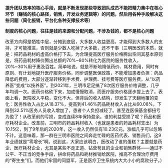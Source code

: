 **提升团队效率的核心手段，就是不断发现那些导致团队成员不能把精力集中在核心环节（赚钱的核心路径，销售，开发业务逻辑等）的问题，然后用各种手段解决这些问题（简化报销，平台化各种支撑技术等）**

**制度的核心问题，往往是钱的来源和分配问题，不涉及钱的，都不是核心问题**

改革方向得是牺牲中层，分摊到底层，大多数人收益更高，才能得到大多数人的支持，才可能推进，否则就是少数人吃掉了大多数，还不干事（三明医改的本质，就是：把药品耗材的虚高价格打下去，为合理提高医疗服务价格腾出空间其基本原则是，将药品耗材降价腾出总额的70%~80%转化为医院的服务性收入，20%~30%用于惠及百姓。简单地说，就是不断地降低药价、耗材费用，同时有原则、有计划地提升医疗服务价格，同步调整医保政策，不能增加患者负担：药品降低的费用，大部分逐渐转移到手术费、护理费、挂号费等医疗服务费，从“以药养医”变成“以技养医”。到2021年，三明市足足搞了8次医疗服务价格调整，几乎年均调一次。医药价格砍下来，加成慢慢取消，而医疗服务价格逐步提上去了。表面上看，医院收入平稳，变化不大，但背后的收入结构，却发生了天翻地覆的变化：医务性收入占比从18.37%，提高到41.46%药品耗材收入占比从60.08%，下降到32.51%医务人员收入增加了，患者个人负担减轻了。甚至连医保基金都扭亏为盈了！从改革前的亏损，变成连续8年保持盈余。谁的利益受损了呢？药品和医疗耗材企业。改革前，三明市的药品耗材收入（也就是患者的药品耗材支出）为10.15亿，到了9年后的2020年，这一收入仍然仅有10.23亿元，涨幅几乎可以忽略不计。这意味着，那一群在三明市医院之间奔走忙碌的医药代表、销售员们，这9年业绩就是“零增长”啊。说到这，大家应该明白，医改动了谁的蛋糕？主要就是药企、医疗耗材企业，尤其是某些不走正道、钻营苟且的企业和销售群体——通过不公平、不正当的竞争手段，拼命将药品和耗材推销给医院，推高不合理治疗费用的“寄生虫”们。而他们牢固的同盟军，正是医疗卫生系统内大大小小的腐败分子。）